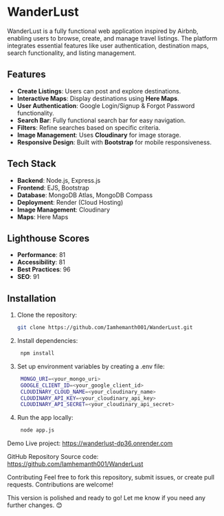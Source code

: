 # WanderLust

WanderLust is a fully functional web application inspired by Airbnb, enabling users to browse, create, and manage travel listings. The platform integrates essential features like user authentication, destination maps, search functionality, and listing management.

## Features

- **Create Listings**: Users can post and explore destinations.
- **Interactive Maps**: Display destinations using **Here Maps**.
- **User Authentication**: Google Login/Signup & Forgot Password functionality.
- **Search Bar**: Fully functional search bar for easy navigation.
- **Filters**: Refine searches based on specific criteria.
- **Image Management**: Uses **Cloudinary** for image storage.
- **Responsive Design**: Built with **Bootstrap** for mobile responsiveness.

## Tech Stack

- **Backend**: Node.js, Express.js
- **Frontend**: EJS, Bootstrap
- **Database**: MongoDB Atlas, MongoDB Compass
- **Deployment**: Render (Cloud Hosting)
- **Image Management**: Cloudinary
- **Maps**: Here Maps

## Lighthouse Scores

- **Performance**: 81
- **Accessibility**: 81
- **Best Practices**: 96
- **SEO**: 91

## Installation

1. Clone the repository:
   ```bash
   git clone https://github.com/Iamhemanth001/WanderLust.git

2. Install dependencies:
   ```bash
    npm install

4. Set up environment variables by creating a .env file:
   ```bash
    MONGO_URI=<your_mongo_uri>
    GOOGLE_CLIENT_ID=<your_google_client_id>
    CLOUDINARY_CLOUD_NAME=<your_cloudinary_name>
    CLOUDINARY_API_KEY=<your_cloudinary_api_key>
    CLOUDINARY_API_SECRET=<your_cloudinary_api_secret>

6. Run the app locally:
    ```bash
     node app.js

Demo
  Live project: https://wanderlust-dp36.onrender.com

GitHub Repository
Source code: https://github.com/Iamhemanth001/WanderLust

Contributing
Feel free to fork this repository, submit issues, or create pull requests. Contributions are welcome!

This version is polished and ready to go! Let me know if you need any further changes. 😊
